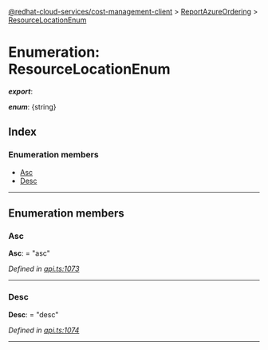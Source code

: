 [@redhat-cloud-services/cost-management-client](../README.md) > [ReportAzureOrdering](../modules/reportazureordering.md) > [ResourceLocationEnum](../enums/reportazureordering.resourcelocationenum.md)

# Enumeration: ResourceLocationEnum

*__export__*: 

*__enum__*: {string}

## Index

### Enumeration members

* [Asc](reportazureordering.resourcelocationenum.md#asc)
* [Desc](reportazureordering.resourcelocationenum.md#desc)

---

## Enumeration members

<a id="asc"></a>

###  Asc

**Asc**:  = "asc"

*Defined in [api.ts:1073](https://github.com/rvsia/javascript-clients/blob/master/packages/cost-management/api.ts#L1073)*

___
<a id="desc"></a>

###  Desc

**Desc**:  = "desc"

*Defined in [api.ts:1074](https://github.com/rvsia/javascript-clients/blob/master/packages/cost-management/api.ts#L1074)*

___

